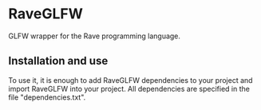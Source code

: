 # RaveGLFW
GLFW wrapper for the Rave programming language.

## Installation and use
To use it, it is enough to add RaveGLFW dependencies to your project and import RaveGLFW into your project.
All dependencies are specified in the file "dependencies.txt".
